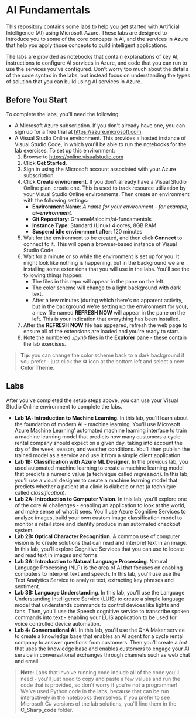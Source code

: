 # AI Fundamentals

This repository contains some labs to help you get started with Artificial Intelligence (AI) using Microsoft Azure. These labs are designed to introduce you to some of the core concepts in AI, and the services in Azure that help you apply those concepts to build intelligent applications.

The labs are provided as notebooks that contain explanations of key AI, instructions to configure AI services in Azure, and code that you can run to use the services you've configured. Don't worry too much about the details of the code syntax in the labs, but instead focus on understanding the types of solution that you can build using AI services in Azure.

## Before You Start

To complete the labs, you'll need the following:

- A Microsoft Azure subscription. If you don't already have one, you can sign up for a free trial at <a href ='https://azure.microsoft.com' target='_blank'>https://azure.microsoft.com</a>.
- A Visual Studio Online environment. This provides a hosted instance of Visual Studio Code, in which you'll be able to run the notebooks for the lab exercises. To set up this environment:
    1. Browse to <a href ='https://online.visualstudio.com' target='_blank'>https://online.visualstudio.com</a>
    2. Click **Get Started**.
    3. Sign in using the Microsoft account associated with your Azure subscription.
    4. Click **Create environment**. If you don't already have a Visual Studio Online plan, create one. This is used to track resource utilization by your Visual Studio Online environments. Then create an environment with the following settings:
        - **Environment Name**: *A name for your environment - for example, **ai-environment**.*
        - **Git Repository**: GraemeMalcolm/ai-fundamentals
        - **Instance Type**: Standard (Linux) 4 cores, 8GB RAM
        - **Suspend idle environment after**: 120 minutes
    5. Wait for the environment to be created, and then click **Connect** to connect to it. This will open a browser-based instance of Visual Studio Code.
    6. Wait for a minute or so while the environment is set up for you. It might look like nothing is happening, but in the background we are installing some extensions that you will use in the labs. You'll see the following things happen:
        - The files in this repo will appear in the pane on the left.
        - The color scheme will change to a light background with dark text.
        - After a few minutes (during which there's no apparent activity, but in the background we're setting up the environment for you), a new file named **REFRESH NOW** will appear in the pane on the left. This is your indication that everything has been installed.
    7. After the **REFRESH NOW** file has appeared, refresh the web page to ensure all of the extensions are loaded and you're ready to start.
    8. Note the numbered *.ipynb* files in the **Explorer** pane - these contain the lab exercises.

> **Tip**: you can change the color scheme back to a dark background if you prefer - just click the **&#9881;** icon at the bottom left and select a new **Color Theme**.

## Labs

After you've completed the setup steps above, you can use your Visual Studio Online environment to complete the labs.

- **Lab 1A: Introduction to Machine Learning**. In this lab, you'll learn about the foundation of modern AI - machine learning. You'll use Microsoft Azure Machine Learning' automated machine learning interface to train a machine learning model that predicts how many customers a cycle rental company should expect on a given day, taking into account the day of the week, season, and weather conditions. You'll then publish the trained model as a service and use it from a simple client application.
- **Lab 1B: Classification with Azure ML Designer**. In the previous lab, you used automated machine learning to create a machine learning model that predicts a numeric value (a technique called *regression*). In this lab, you'll use a visual designer to create a machine learning model that predicts whether a patient at a clinic is diabetic or not (a technique called *classification*).
- **Lab 2A: Introduction to Computer Vision**. In this lab, you'll explore one of the core AI challenges - enabling an application to look at the world, and make sense of what it sees. You'll use Azure Cognitive Services to analyze images, build your own custom image classification model to monitor a retail store and identify produce in an automated checkout system.
- **Lab 2B: Optical Character Recognition**. A common use of computer vision is to create solutions that can read and interpret text in an image. In this lab, you'll explore Cognitive Services that you can use to locate and read text in images and forms.
- **Lab 3A: Introduction to Natural Language Processing**. Natural Language Processing (NLP) is the area of AI that focuses on enabling computers to interpret text and speech. In this lab, you'll use use the Text Analytics Service to analyze text, extracting key phrases and sentiment.
- **Lab 3B: Language Understanding**. In this lab, you'll use the Language Understanding Intelligence Service (LUIS) to create a simple language model that understands commands to control devices like lights and fans. Then, you'll use the Speech cognitive service to transcribe spoken commands into text - enabling your LUIS application to be used for voice controlled device automation.
- **Lab 4: Conversational AI**. In this lab, you'll use the QnA Maker service to create a knowledge base that enables an AI agent for a cycle rental company to answer questions from customers. Then you'll create a *bot* that uses the knowledge base and enables customers to engage your AI service in conversational exchanges through channels such as web chat and email.

> **Note**: Labs that involve running code include all of the code you'll need - you'll just need to copy and paste a few values and run the code that is provided, so don't worry if you're not a programmer! We've used Python code in the labs, because that can be run interactively in the notebooks themselves. If you prefer to see Microsoft C# versions of the lab solutions, you'll find them in the **C_Sharp_code** folder.
